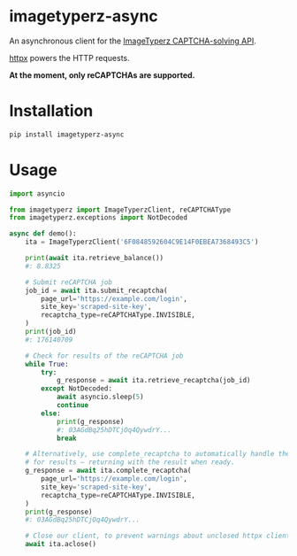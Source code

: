 # imagetyperz-async

An asynchronous client for the [ImageTyperz CAPTCHA-solving API](http://imagetyperz.com/).

[httpx](https://github.com/encode/httpx) powers the HTTP requests.

**At the moment, only reCAPTCHAs are supported.**


# Installation

```bash
pip install imagetyperz-async
```


# Usage

```python
import asyncio

from imagetyperz import ImageTyperzClient, reCAPTCHAType
from imagetyperz.exceptions import NotDecoded

async def demo():
    ita = ImageTyperzClient('6F0848592604C9E14F0EBEA7368493C5')

    print(await ita.retrieve_balance())
    #: 8.8325

    # Submit reCAPTCHA job
    job_id = await ita.submit_recaptcha(
        page_url='https://example.com/login',
        site_key='scraped-site-key',
        recaptcha_type=reCAPTCHAType.INVISIBLE,
    )
    print(job_id)
    #: 176140709

    # Check for results of the reCAPTCHA job
    while True:
        try:
            g_response = await ita.retrieve_recaptcha(job_id)
        except NotDecoded:
            await asyncio.sleep(5)
            continue
        else:
            print(g_response)
            #: 03AGdBq25hDTCjOq4QywdrY...
            break

    # Alternatively, use complete_recaptcha to automatically handle the polling
    # for results — returning with the result when ready.
    g_response = await ita.complete_recaptcha(
        page_url='https://example.com/login',
        site_key='scraped-site-key',
        recaptcha_type=reCAPTCHAType.INVISIBLE,
    )
    print(g_response)
    #: 03AGdBq25hDTCjOq4QywdrY...

    # Close our client, to prevent warnings about unclosed httpx client
    await ita.aclose()
```

